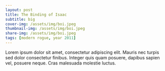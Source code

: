 ```yaml
---
layout: post
title: The Binding of Isaac
subtitle: big
cover-img: /assets/img/boi.jpeg
thumbnail-img: /assets/img/boi.jpeg
share-img: /assets/img/boi.jpeg
tags: [modern rogue, year 2011]
---
```



Lorem ipsum dolor sit amet, consectetur adipiscing elit. Mauris nec turpis sed dolor consectetur finibus. Integer quis quam posuere, dapibus sapien vel, posuere neque. Cras malesuada molestie luctus. 
